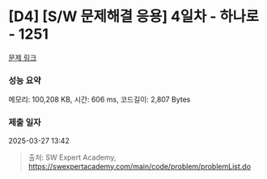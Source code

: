 # [D4] [S/W 문제해결 응용] 4일차 - 하나로 - 1251 

[문제 링크](https://swexpertacademy.com/main/code/problem/problemDetail.do?contestProbId=AV15StKqAQkCFAYD) 

### 성능 요약

메모리: 100,208 KB, 시간: 606 ms, 코드길이: 2,807 Bytes

### 제출 일자

2025-03-27 13:42



> 출처: SW Expert Academy, https://swexpertacademy.com/main/code/problem/problemList.do